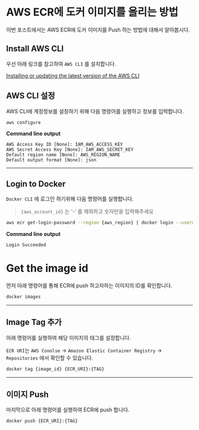 # AWS ECR에 도커 이미지를 올리는 방법

이번 포스트에서는 AWS ECR에 도커 이미지를 Push 하는 방법에 대해서 알아봅시다.
<!--more-->
## Install AWS CLI

우선 아래 링크를 참고하여 `AWS CLI` 를 설치합니다.

[Installing or updating the latest version of the AWS CLI](https://docs.aws.amazon.com/cli/latest/userguide/getting-started-install.html)


## AWS CLI 설정

AWS CLI에 계정정보를 설정하기 위해 다음 명령어를 실행하고 정보를 입력합니다.

```bash
aws configure
```

**Command line output**

```
AWS Access Key ID [None]: IAM_AWS_ACCESS_KEY
AWS Secret Access Key [None]: IAM_AWS_SECRET_KEY
Default region name [None]: AWS_REGION_NAME
Default output format [None]: json
```

---

## Login to Docker

`Docker CLI` 에 로그인 하기위해 다음 명령어를 실행합니다.

> `{aws_account_id}` 는 ‘-’ 를 제외하고 숫자만을 입력해주세요

```bash
aws ecr get-login-password --region {aws_region} | docker login --username AWS --password-stdin {aws_account_id}.dkr.ecr.{aws_region}.amazonaws.com
```

**Command line output**

```
Login Succeeded
```

# Get the image id

먼저 아래 명령어를 통해 ECR에 push 하고자하는 이미지의 ID를 확인합니다.

```bash
docker images
```

---

## Image Tag 추가

아래 명령어를 실행하여 해당 이미지의 태그를 설정합니다.

`ECR URI`는 `AWS Conolse` → `Amazon Elastic Container Registry` → `Repositories` 에서 확인할 수 있습니다.

```bash
docker tag {image_id} {ECR_URI}:{TAG}
```

---

## 이미지 Push

마지막으로 아래 명령어를 실행하여 ECR에 push 합니다.

```bash
docker push {ECR_URI}:{TAG}
```

